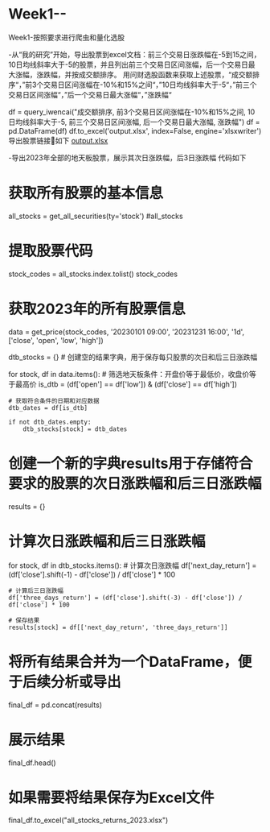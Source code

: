 # Week1--
Week1-按照要求进行爬虫和量化选股


-从“我的研究”开始，导出股票到excel文档：前三个交易日涨跌幅在-5到15之间，10日均线斜率大于-5的股票，并且列出前三个交易日区间涨幅，后一个交易日最大涨幅，涨跌幅，并按成交额排序。 
用问财选股函数来获取上述股票，“成交额排序“，”前3个交易日区间涨幅在-10%和15%之间“，”10日均线斜率大于-5“，”前三个交易日区间涨幅“，”后一个交易日最大涨幅“，”涨跌幅“

df = query_iwencai("成交额排序, 前3个交易日区间涨幅在-10%和15%之间, 10日均线斜率大于-5, 前三个交易日区间涨幅, 后一个交易日最大涨幅, 涨跌幅")
df = pd.DataFrame(df)
df.to_excel('output.xlsx', index=False, engine='xlsxwriter')
导出股票链接🔗如下
[output.xlsx](https://github.com/user-attachments/files/16570355/output.xlsx)



-导出2023年全部的地天板股票，展示其次日涨跌幅，后3日涨跌幅  代码如下

# 获取所有股票的基本信息
all_stocks = get_all_securities(ty='stock')
#all_stocks
# 提取股票代码
stock_codes = all_stocks.index.tolist()
stock_codes


# 获取2023年的所有股票信息
data = get_price(stock_codes, '20230101 09:00', '20231231 16:00', '1d', ['close', 'open', 'low', 'high'])


dtb_stocks = {} # 创建空的结果字典，用于保存每只股票的次日和后三日涨跌幅
    
for stock, df in data.items():
    # 筛选地天板条件：开盘价等于最低价，收盘价等于最高价
    is_dtb = (df['open'] == df['low']) & (df['close'] == df['high'])
    
    # 获取符合条件的日期和对应数据
    dtb_dates = df[is_dtb]
    
    if not dtb_dates.empty:
        dtb_stocks[stock] = dtb_dates       
    
    
######
# 创建一个新的字典results用于存储符合要求的股票的次日涨跌幅和后三日涨跌幅
results = {}

# 计算次日涨跌幅和后三日涨跌幅   
for stock, df in dtb_stocks.items():
    # 计算次日涨跌幅
    df['next_day_return'] = (df['close'].shift(-1) - df['close']) / df['close'] * 100
    
    # 计算后三日涨跌幅
    df['three_days_return'] = (df['close'].shift(-3) - df['close']) / df['close'] * 100
    
    # 保存结果
    results[stock] = df[['next_day_return', 'three_days_return']]   
    
####   

# 将所有结果合并为一个DataFrame，便于后续分析或导出
final_df = pd.concat(results)

# 展示结果
final_df.head()

# 如果需要将结果保存为Excel文件
final_df.to_excel("all_stocks_returns_2023.xlsx")

